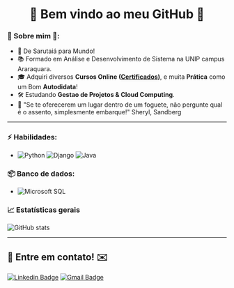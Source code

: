 <h1 align="center"> 
	🚀 Bem vindo ao meu GitHub 🚀
</h1>

### 🖖 Sobre mim 🖖: 
- 📌 De Sarutaiá para Mundo!
- 📚 Formado em Análise e Desenvolvimento de Sistema na UNIP campus Araraquara. 
- 🎓 Adquiri diversos **Cursos Online ([Certificados](https://github.com/gabrieldcpadilha/Certificates))**, e muita **Prática** como um Bom **Autodidata**! 
- 🛠️ Estudando **Gestao de Projetos & Cloud Computing**.
- 💬 "Se te oferecerem um lugar dentro de um foguete, não pergunte qual é o assento, simplesmente embarque!" Sheryl, Sandberg

<hr>

### ⚡ Habilidades:
- ![Python](https://img.shields.io/badge/-Python-3776AB?&logo=Python&logoColor=FFFFFF)
![Django](https://img.shields.io/badge/-Django-092E20?&logo=Django&logoColor=FFFFFF)
![Java](https://img.shields.io/badge/-Java-23ED8B00?&logo=Java&logoColor=FFFFFF)


### 📦 Banco de dados:
- ![Microsoft SQL](https://img.shields.io/badge/Microsoft_SQL-CC2927?&logo=microsoft-sql-server&logoColor=white)


### 📈  Estatísticas gerais 
![GitHub stats](https://github-readme-stats.vercel.app/api?username=gabrieldcpadilha&show_icons=true&theme=tokyonight)

<hr>

## 📲 Entre em contato! ✉️

[![Linkedin Badge](https://img.shields.io/badge/-LinkedIn-blue?style=flat-square&logo=Linkedin&logoColor=white&link=https://linkedin.com/in/gabrieldcpadilha)](https://www.linkedin.com/in/gabrieldcpadilha/)
[![Gmail Badge](https://img.shields.io/badge/-ofc.gabrieldacostapadilha@gmail.com-c14438?style=flat-square&logo=Gmail&logoColor=white&link=mailto:gabrieldacostapadilha@gmail.com)](mailto:ofc.gabrieldacostapadilha@gmail.com)
